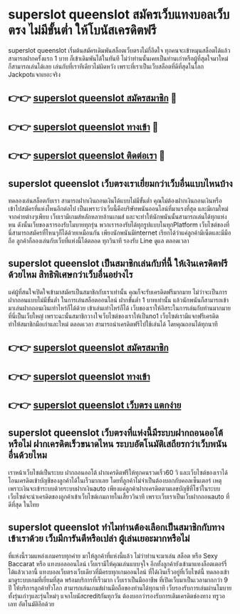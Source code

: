 # superslot queenslot สมัครเว็บแทงบอลเว็บตรง ไม่มีขั้นต่ำ ให้โบนัสเครดิตฟรี

superslot queenslot เริ่มต้นสมัครเดิมพันสล็อตเว็บตรงไม่กี่อึดใจ ทุกคนจะเข้าหมุนสล็อตได้แล้วสามารถฝากครั้งแรก 1 บาท ก็เข้าเดิมพันได้ในทันที ไม่ว่าท่านนั้นเคยเป็นท่านเก่าหรือผู้ที่สุดใจมาใหม่ ก็สามารถเล่นได้เลย เล่นกับที่เราทีเดียวไม่ผิดหวัง เพราะที่เราเป็นเว็บสล็อตที่ดีที่สุดในโลก Jackpotแจกเยอะจริง

## 👉👉 [superslot queenslot สมัครสมาชิก](https://bit.ly/3Ckzg5n) 🎰
## 👉👉 [superslot queenslot ทางเข้า](https://bit.ly/3Ckzg5n) 🎰
## 👉👉 [superslot queenslot ติดต่อเรา](https://bit.ly/3Ckzg5n) 🎰

## superslot queenslot เว็บตรงเราเยี่ยมกว่าเว็บอื่นแบบไหนบ้าง
ทดลองเล่นสล็อตกับเรา สามารถฝากเงินถอนเงินได้แบบไม่มีขั้นต่ำ คุณไม่ต้องฝากเงินถอนเงินหรือเข้าไปสมัครที่แห่งไหนอีกต่อไป เป็นเพราะว่าเว็บนี้คือบริษัทพนันออนไลน์ที่มาแรงที่สุด และมีเกมใหม่จากค่ายต่างๆเพียบ เว็บเรามีเกมส์หลักหลายล้านเกมส์ และจะทำให้นักพนันนั้นสามารถเล่นได้ทุกแห่งหน ดังนั้นเว็บของเรารองรับโมบายทุกรุ่น พวกเรารองรับได้ทุกรูปแบบในทุกPlatform เว็บไซต์ของที่นี่สามารถสมัครที่ไหนๆก็ได้ด้วยเหมือนกัน เพียงนักพนันมีinternet เรียกได้ว่าแค่ลูกค้ามีเน็ตและมีมือถือ ลูกค้าก็ลองเล่นกับเว็บที่แห่งนี้ได้ตลอด ทุกวินาที รองรับ Line ดูแล ตลอดเวลา

## superslot queenslot เป็นสมาชิกเล่นกับที่นี้ ให้เงินเครดิตฟรีด้วยไหม สิทธิพิเศษกว่าเว็บอื่นอย่างไร
แค่ผู้ที่สนใจเปิดใจเข้ามาสมัครเป็นสมาชิกกับเราเท่านั้น คุณก็จะรับเครดิตฟรีมากมาย ไม่ว่าจะเป็นการฝากถอนแบบไม่มีขั้นต่ำ ในการเล่นสล็อตออนไลน์ ฝากขั้นต่ำ 1 บาทเท่านั้น แล้วนักพนันก็สามารถเข้ามาเล่นฝากถอนเงินเท่าไหร่ก็ได้ด้วย เข้าเล่นเท่าไหร่ก็ได้ เว็บของเราให้อิสระในการเล่นกับท่านมากมาย ที่นี่เป็นเว็บใหญ่ เพราะฉะนั้นสมาชิกวางใจเว็บไซต์ของเราให้เป็นno1 เว็บไซต์เรามีแจกฟรีเครดิต ทำให้สมาชิกมือเก่าและใหม่ ตลอดเวลา สามารถนำเครดิตฟรีไปใช้เล่นได้ โดยคุณถอนได้ทุกนาที

## 👉👉 [superslot queenslot สมัครสมาชิก](https://bit.ly/3Ckzg5n)
## 👉👉 [superslot queenslot ทางเข้า](https://bit.ly/3Ckzg5n)
## 👉👉 [superslot queenslot เว็บตรง แตกง่าย](https://bit.ly/3Ckzg5n)

## superslot queenslot เว็บตรงที่แห่งนี้มีระบบฝากถอนออโต้หรือไม่ ฝากเครดิตเร็วขนาดไหน ระบบอัตโนมัติเสถียรกว่าเว็บพนันอื่นด้วยไหม
เราหน้าเว็บไซต์เป็นระบบ ฝากถอนออโต้ ฝากเครดิตฟรีให้ทุกคนรวดเร็ว60 วิ และเว็บไซต์ของเราได้โอนเครดิตเข้าบัญชีของลูกค้าได้ในเร็วมากเลย โดยที่ลูกค้าไม่จำเป็นต้องบอกกับคอลเซ็นเตอร์ เหตุเพราะเงินจะเข้าระบบด้วยระบบฝากเงินauto เพียงแค่ลูกค้าฝากเครดิตตามเลขบัญชีที่โชว์ในระบบ เว็บไซต์จะนำเครดิตของลูกค้าเข้าเว็บไซต์เกมภายในเสี้ยววินาที เพราะเว็บเราเป็นเว็บฝากถอนauto ที่ดีที่สุด ในไทย

## superslot queenslot ทำไมท่านต้องเลือกเป็นสมาชิกกับทางเข้าเราด้วย เว็บมีการันตีหรือเปล่า ผู้เล่นเยอะมากหรือไม่
ที่แห่งนี้รวมแหล่งเกมครบทุกค่าย มาให้ลูกค้าที่แห่งนี้แล้ว ไม่ว่าท่านจะมาเล่น สล็อต หรือ Sexy Baccarat หรือ แทงบอลออนไลน์ เว็บเรามีให้คุณเล่นแบบจุใจ อีกทั้งลูกค้ายังเข้ามาแทงล็อตเตอร์รี่ได้แล้วเวลานี้ แทงบอลเว็บตรงเว็บเดียวที่มีครบทุกเกมออนไลน์ ที่ได้เงินเร็วอยู่ที่เว็บไซต์นี้ ทดลองเข้ามาดูระบบเกมที่เยี่ยมที่สุด พร้อมบริการที่เร็วมาก เว็บเราเป็นมืออาชีพ ที่เปิดเว็บมาเป็นเวลามากกว่า 9 ปี ให้บริการลูกค้าทั่วโลก สามารถเล่นเกมส์ผ่านมือถือของท่านได้ทุกนาที เว็บรองรับการเล่นผ่านโมบาย ทั้งรุ่นเก่าๆและรุ่นใหม่ๆ แจกโบนัสcreditกันทุกวัน ต้องบอกว่ารองรับการเติมเครดิตช่องทาง ทรูวอเลท อัตโนมัติอีกด้วย
